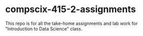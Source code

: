 # compscix-415-2-assignments
This repo is for all the take-home assignments and lab work for "Introduction to Data Science" class.
